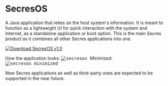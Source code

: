 # SecresOS
A Java application that relies on the host system's information. It is meant to function as a lightweight UI for quick interaction with the system and Internet, as a standalone application or boot option. This is the main Secres product as it combines all other Secres applications into one.

<a href="https://github.com/PranavAmarnath/SecresOS/releases/download/v1.0/secresos-1.0-SNAPSHOT.jar">
    <img src="https://img.shields.io/badge/SecresOS-v1.0-blue" alt="Download SecresOS v1.0" />
</a>

How the application looks:
<kbd>
    ![secresos](https://user-images.githubusercontent.com/64337291/116771258-c06ba700-a9fe-11eb-995c-eccd3edbe06a.png)
</kbd>
Minimized:
<kbd>
    ![secresos_minimized](https://user-images.githubusercontent.com/64337291/116771302-1a6c6c80-a9ff-11eb-8770-a88a44e09174.png)
</kbd>

New Secres applications as well as third-party ones are expected to be supported in the near future.
